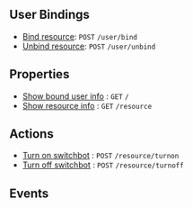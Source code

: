 ## User Bindings

* [Bind resource](): `POST` `/user/bind`
* [Unbind resource](): `POST` `/user/unbind`

## Properties

* [Show bound user info](https://github.com/kaist-webeng/testbed-resource-controller/wiki/%5BAPI%5D-Show-bound-user-info) : `GET` `/`
* [Show resource info](https://github.com/kaist-webeng/testbed-resource-controller/wiki/%5BAPI%5D-Show-resource-info) : `GET` `/resource`

## Actions

* [Turn on switchbot](https://github.com/kaist-webeng/testbed-resource-controller/wiki/%5BAPI%5D-Turn-on-switchbot) : `POST` `/resource/turnon`
* [Turn off switchbot](https://github.com/kaist-webeng/testbed-resource-controller/wiki/%5BAPI%5D-Turn-off-switchbot) : `POST` `/resource/turnoff`

## Events
